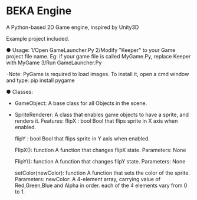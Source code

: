 # BEKA Engine
A Python-based 2D Game engine, inspired by Unity3D

Example project included.

● Usage:
1/Open GameLauncher.Py
2/Modify "Keeper" to your Game project file name. Eg: if your game file is called MyGame.Py, replace Keeper with MyGame
3/Run GameLauncher.Py

-Note: PyGame is required to load images. To install it, open a cmd window and type: pip install pygame


● Classes:
- GameObject: A base class for all Objects in the scene.
- SpriteRenderer: A class that enables game objects to have a sprite, and renders it.
  Features:
  flipX :  bool 
  Bool that flips sprite in X axis when enabled.
  
  flipY :  bool
  Bool that flips sprite in Y axis when enabled.
  
  FlipX(): function
  A function that changes flipX state.
  Parameters: None
  
  FlipY(): function
  A function that changes flipY state.
  Parameters: None
  
  setColor(newColor): function 
  A function that sets the color of the sprite.
  Parameters:
  newColor: A 4-element array, carrying value of Red,Green,Blue and Alpha in order. each of the 4 elements vary from 0 to 1.
  
  
  
